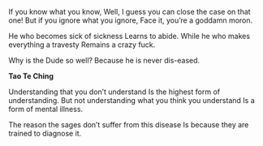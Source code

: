 If you know what you know,
Well, I guess you can close the case on that one!
But if you ignore what you ignore,
Face it, you’re a goddamn moron.

He who becomes sick of sickness
Learns to abide.
While he who makes everything a travesty
Remains a crazy fuck.

Why is the Dude so well?
Because he is never dis-eased.

**Tao Te Ching**

Understanding that you don’t understand
Is the highest form of understanding.
But not understanding what you think you understand
Is a form of mental illness.

The reason the sages don’t suffer from this disease
Is because they are trained to diagnose it.